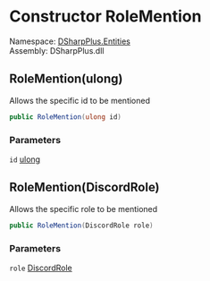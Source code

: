 # Constructor RoleMention

Namespace: [DSharpPlus.Entities](DSharpPlus.Entities.md)  
Assembly: DSharpPlus.dll

## <a id="DSharpPlus_Entities_RoleMention__ctor_System_UInt64_"></a>RoleMention\(ulong\)

Allows the specific id to be mentioned

```csharp
public RoleMention(ulong id)
```

### Parameters

`id` [ulong](https://learn.microsoft.com/dotnet/api/system.uint64)

## <a id="DSharpPlus_Entities_RoleMention__ctor_DSharpPlus_Entities_DiscordRole_"></a>RoleMention\(DiscordRole\)

Allows the specific role to be mentioned

```csharp
public RoleMention(DiscordRole role)
```

### Parameters

`role` [DiscordRole](DSharpPlus.Entities.DiscordRole.md)

